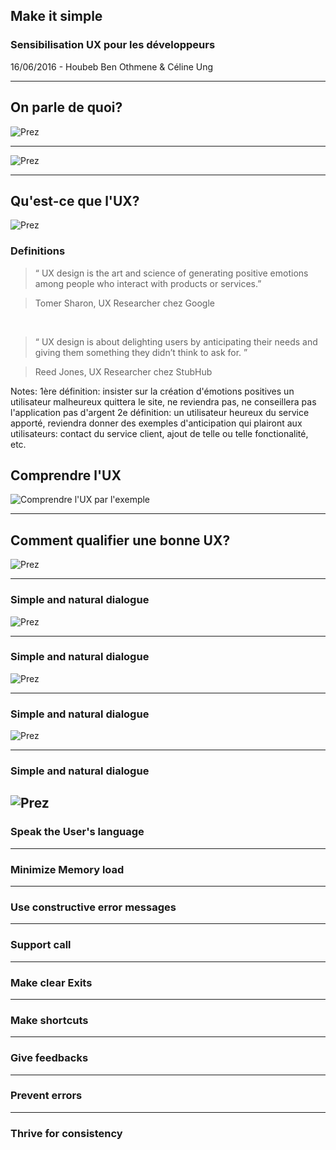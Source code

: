##  Make it simple
<!-- .slide:data-background="images/frontpage.png" data-background-size="100%" -->

### Sensibilisation UX pour les développeurs
<!-- .element: style="color: pink;" -->

16/06/2016 - Houbeb Ben Othmene & Céline Ung

---
## On parle de quoi?
![Prez](images/prez.png)


---
![Prez](https://www.riffsy.com/view/riff/4402378/Anime-Just-Kidding-GIF)


---
## Qu'est-ce que l'UX?
![Prez](images/seriously.gif)




### Definitions

> “ UX design is the art and science
> of generating positive emotions among people
> who interact with products or services.”
<!-- .element: class="fragment quote" data-fragment-index="1" -->

> Tomer Sharon, UX Researcher chez Google <!-- .element: class="quote-author" -->
<!-- .element: class="fragment quote-author" data-fragment-index="1" -->

<br/>

> “ UX design is about delighting users by anticipating their needs
> and giving them something they didn’t think to ask for. ”
<!-- .element: class="fragment quote" data-fragment-index="2" -->

> Reed Jones, UX Researcher chez StubHub <!-- .element: class="quote-author" -->
<!-- .element: class="fragment quote-author" data-fragment-index="2" -->

Notes:
1ère définition: insister sur la création d'émotions positives
	un utilisateur malheureux quittera le site, ne reviendra pas, ne conseillera pas l'application
	pas d'argent
2e définition: 
	un utilisateur heureux du service apporté, reviendra
	donner des exemples d'anticipation qui plairont aux utilisateurs: contact du service client, ajout de telle ou telle fonctionalité, etc.



##  Comprendre l'UX
![Comprendre l'UX par l'exemple](images/uxui.png)


---
## Comment qualifier une bonne UX?
![Prez](images/checklist.png)



---
### Simple and natural dialogue
![Prez](images/ex1.png)
<!-- .element: class="fragment fade-up" data-fragment-index="1" -->



---
### Simple and natural dialogue
![Prez](images/ex2.png)
<!-- .element: class="fragment fade-up" data-fragment-index="1" -->



---
### Simple and natural dialogue
![Prez](images/ex3.png)
<!-- .element: class="fragment fade-up" data-fragment-index="1" -->


---
### Simple and natural dialogue
![Prez](images/ex4.png)
---
### Speak the User's language
<!-- .element: class="fragment fade-up" data-fragment-index="1"-->



---
### Minimize Memory load
<!-- .element: class="fragment fade-up" data-fragment-index="1"-->



---
### Use constructive error messages
<!-- .element: class="fragment fade-up" data-fragment-index="1"-->



---
### Support call
<!-- .element: class="fragment fade-up" data-fragment-index="5"-->



---
### Make clear Exits
<!-- .element: class="fragment fade-up" data-fragment-index="6"-->



---
### Make shortcuts
<!-- .element: class="fragment fade-up" data-fragment-index="7"-->



---
### Give feedbacks
<!-- .element: class="fragment fade-up" data-fragment-index="8"-->



---
### Prevent errors
<!-- .element: class="fragment fade-up" data-fragment-index="9"-->



---
### Thrive for consistency
<!-- .element: class="fragment fade-up" data-fragment-index="10"-->
